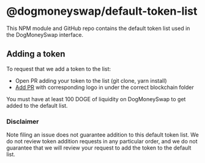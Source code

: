 # @dogmoneyswap/default-token-list

This NPM module and GitHub repo contains the default token list used in the DogMoneySwap interface.

## Adding a token

To request that we add a token to the list:
  + Open PR adding your token to the list (git clone, yarn install)
  + [Add PR](https://github.com/dogmoneyswap/assets) with corresponding logo in under the correct blockchain folder

You must have at least 100 DOGE of liquidity on DogMoneySwap to get added to the default list.

### Disclaimer

Note filing an issue does not guarantee addition to this default token list.
We do not review token addition requests in any particular order, and we do not
guarantee that we will review your request to add the token to the default list.
